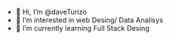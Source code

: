 - 👋 Hi, I’m @daveTurizo
- 👀 I’m interested in web Desing/ Data Analisys
- 🌱 I’m currently learning Full Stack Desing

<!---
datu1210/datu1210 is a ✨ special ✨ repository because its `README.md` (this file) appears on your GitHub profile.
You can click the Preview link to take a look at your changes.
--->
